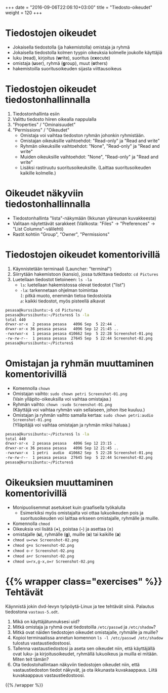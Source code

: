 +++
date = "2016-09-06T22:06:10+03:00"
title = "Tiedosto-oikeudet"
weight = 120
+++

Tiedostojen oikeudet
==================

* Jokaisella tiedostolla (ja hakemistolla) omistaja ja ryhmä
* Jokaisella tiedostolla kolmen tyypin oikeuksia kolmelle joukolle käyttäjiä
* luku (**r**ead), kirjoitus (**w**rite), suoritus (e**x**ecute)
* omistaja (**u**ser), ryhmä (**g**roup), muut (**o**thers)
* hakemistoilla suoritusoikeuden sijasta viittausoikeus




Tiedostojen oikeudet tiedostonhallinnalla
=========================================

1. Tiedostonhallinta esiin
2. Valittu tiedosto hiiren oikealla nappulalla
3. "Properties" / "Ominaisuudet"
4. "Permissions" / "Oikeudet"
    - Omistaja voi vaihtaa tiedoston ryhmän johonkin ryhmistään.
    - Omistajan oikeuksille vaihtoehdot: "Read-only" ja "Read and write"
    - Ryhmän oikeuksille vaihtoehdot: "None", "Read-only" ja "Read and write"
    - Muiden oikeuksille vaihtoehdot: "None", "Read-only" ja "Read and write"
    - Lisäksi rastiruutu suoritusoikeuksille. (Laittaa suoritusoikeuden kaikille kolmelle.)




Oikeudet näkyviin tiedostonhallinnalla
=========================================

* Tiedostonhallinta "lista"-näkymään (Ikkunan yläreunan kuvakkeesta)
* Valitaan näytettävät sarakkeet (Valikosta: "Files" -> "Preferences" -> "List Columns"-välilehti)
* Rastit kohtiin "Group", "Owner", "Permissions"





Tiedostojen oikeudet komentorivillä
=========================================

1. Käynnistetään terminaali (Launcher: "terminal")
2. Siirrytään hakemistoon (kansio), jossa tutkittava tiedosto: `cd Pictures`
3. Luetellaan tiedostot tietoineen: `ls -la`
    - `ls`: luetellaan hakemistossa olevat tiedostot ("list")
    - `-la`: tarkennetaan ohjelman toimintaa <br>
        *`l`*: pitkä muoto, enemmän tietoa tiedostoista <br>
        *`a`*: kaikki tiedostot, myös pisteellä alkavat

```bash
pesasa@kurssibuntu:~$ cd Pictures/
pesasa@kurssibuntu:~/Pictures$ ls -la
total 440
drwxr-xr-x  2 pesasa pesasa   4096 Sep  5 22:44 .
drwxr-xr-x 36 pesasa pesasa   4096 Sep 12 21:45 ..
-rwxrwxr-x  1 pesasa pesasa 410662 Sep  5 22:28 Screenshot-01.png
-rw-rw-r--  1 pesasa pesasa  27645 Sep  5 22:44 Screenshot-02.png
pesasa@kurssibuntu:~/Pictures$
```




Omistajan ja ryhmän muuttaminen komentorivillä
=========================================

* Komennolla `chown`
* Omistajan vaihto: `sudo chown petri Screenshot-01.png`<br>
    (Vain ylläpito-oikeuksilla voi vaihtaa omistajaa.)
* Ryhmän vaihto: `chown :sudo Screenshot-01.png`<br>
    (Käyttäjä voi vaihtaa ryhmän vain sellaiseen, johon itse kuuluu.)
* Omistajan ja ryhmän vaihto samalla kertaa: `sudo chown petri:audio Screenshot-01.png`<br>
    (Ylläpitäjä voi vaihtaa omistajan ja ryhmän miksi haluaa.)

```bash
pesasa@kurssibuntu:~/Pictures$ ls -la
total 440
drwxr-xr-x  2 pesasa pesasa   4096 Sep 12 23:15 .
drwxr-xr-x 36 pesasa pesasa   4096 Sep 12 21:45 ..
-rwxrwxr-x  1 petri  audio  410662 Sep  5 22:28 Screenshot-01.png
-rw-rw-r--  1 pesasa pesasa  27645 Sep  5 22:44 Screenshot-02.png
pesasa@kurssibuntu:~/Pictures$
```




Oikeuksien muuttaminen komentorivillä
=========================================

* Monipuolisemmat asetukset kuin graafisella työkalulla
    * Esimerkiksi myös omistajalta voi ottaa lukuoikeuden pois ja suoritusoikeuden voi
      laittaa erkseen omistajalle, ryhmälle ja muille.
* Komennolla `chmod`
* Oikeuksia voi lisätä (**+**), poistaa (**-**) ja asettaa (**=**)
* omistajalle (**u**), ryhmälle (**g**), muille (**o**) tai kaikille (**a**)
* `chmod u=rwx Screenshot-02.png`
* `chmod g+x Screenshot-02.png`
* `chmod o-r Screenshot-02.png`
* `chmod a+r Screenshot-02.png`
* `chmod u=rx,g-x,o=r Screenshot-02.png`




{{% wrapper class="exercises" %}}
Tehtävät
=========================================

Käynnistä jokin dvd-levyn työpöytä-Linux ja tee tehtävät siinä.
Palautus tiedostona `vastaus-5.odt`.

1. Mikä on käyttäjätunnuksesi uid?
2. Mitkä omistaja ja ryhmä ovat tiedostoilla `/etc/passwd` ja `/etc/shadow`?
3. Mitkä ovat näiden tiedostojen oikeudet omistajalle, ryhmälle ja muille?
4. Kopioi terminaalissa annetun komennon `ls -l /etc/passwd /etc/shadow` tulostus vastaustiedostoosi.
5. Tallenna vastaustiedostosi ja aseta sen oikeudet niin, että käyttäjällä ovat luku- ja kirjoitusoikeudet,
   ryhmällä lukuoikeus ja muilla ei mitään. Miten teit tämän?
6. Ota tiedostohallintaan näkyviin tiedostojen oikeudet niin, että vastaustiedoston tiedot näkyvät,
   ja ota ikkunasta kuvakaappaus. Liitä kuvakaappaus vastaustiedostoosi.

{{% /wrapper %}}

